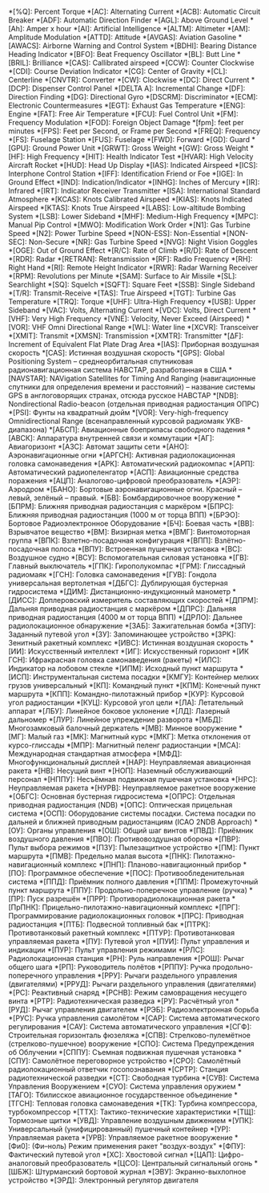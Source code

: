 *[%Q]:       Percent Torque
*[AC]:       Alternating Current
*[ACB]:      Automatic Circuit Breaker
*[ADF]:      Automatic Direction Finder
*[AGL]:      Above Ground Level
*[Ah]:       Amper x hour
*[AI]:       Artificial Intelligence
*[ALTM]:     Altimeter
*[AM]:       Amplitude Modulation
*[ATTD]:     Attitude
*[AVGAS]:    Aviation Gasoline
*[AWACS]:    Airborne Warning and Control System
*[BDHI]:     Bearing Distance Heading Indicator
*[BFO]:      Beat Frequency Oscillator
*[BL]:       Butt Line
*[BRIL]:     Brilliance
*[CAS]:      Callibrated airspeed
*[CCW]:      Counter Clockwise
*[CDI]:      Course Deviation Indicator
*[CG]:       Center of Gravity
*[CL]:       Centerline
*[CNVTR]:    Converter
*[CW]:       Clockwise
*[DC]:       Direct Current
*[DCP]:      Dispenser Control Panel
*[DELTA A]:  Incremental Change
*[DF]:       Direction Finding
*[DG]:       Directional Gyro
*[DSCRM]:    Discriminator
*[ECM]:      Electronic Countermeasures
*[EGT]:      Exhaust Gas Temperature
*[ENG]:      Engine
*[FAT]:      Free Air Temperature
*[FCU]:      Fuel Control Unit
*[FM]:       Frequency Modulation
*[FOD]:      Foreign Object Damage
*[fpm]:      feet per minutes
*[FPS]:      Feet per Second, or Frame per Second
*[FREQ]:     Frequency
*[FS]:       Fuselage Station
*[FUS]:      Fuselage
*[FWD]:      Forward
*[GD]:       Guard
*[GPU]:      Ground Power Unit
*[GRWT]:     Gross Weight
*[GW]:       Gross Weight
*[HF]:       High Frequency
*[HIT]:      Health Indicator Test
*[HVAR]:     High Velocity Aircraft Rocket
*[HUD]:      Head Up Display
*[IAS]:      Indicated Airspeed
*[ICS]:      Interphone Control Station
*[IFF]:      Identification Friend or Foe
*[IGE]:      In Ground Effect
*[IND]:      Indication/Indicator
*[INHG]:     Inches of Mercury
*[IR]:       Infrared
*[IRT]:      Indicator Receiver Transmitter
*[ISA]:      International Standard Atmosphere
*[KCAS]:     Knots Calibrated Airspeed
*[KIAS]:     Knots Indicated Airspeed
*[KTAS]:     Knots True Airspeed
*[LABS]:     Low-altitude Bombing System
*[LSB]:      Lower Sideband
*[MHF]:      Medium-High Frequency
*[MPC]:      Manual Pip Control
*[MWO]:      Modification Work Order
*[N1]:       Gas Turbine Speed
*[N2]:       Power Turbine Speed
*[NON-ESS]:  Non-Essential
*[NON-SEC]:  Non-Secure
*[NR]:       Gas Turbine Speed
*[NVG]:      Night Vision Goggles
*[OGE]:      Out of Ground Effect
*[R/C]:      Rate of Climb
*[R/D]:      Rate of Descent
*[RDR]:      Radar
*[RETRAN]:   Retransmission
*[RF]:       Radio Frequency
*[RH]:       Right Hand
*[RI]:       Remote Height Indicator
*[RWR]:      Radar Warning Receiver
*[RPM]:      Revolutions per Minute
*[SAM]:      Surface to Air Missile
*[SL]:       Searchlight
*[SQ]:       Squelch
*[SQFT]:     Square Feet
*[SSB]:      Single Sideband
*[T/R]:      Transmit-Receive
*[TAS]:      True Airspeed
*[TGT]:      Turbine Gas Temperature
*[TRQ]:      Torque
*[UHF]:      Ultra-High Frequency
*[USB]:      Upper Sideband
*[VAC]:      Volts, Alternating Current
*[VDC]:      Volts, Direct Current
*[VHF]:      Very High Frequency
*[VNE]:      Velocity, Never Exceed (Airspeed)
*[VOR]:      VHF Omni Directional Range
*[WL]:       Water line
*[XCVR]:     Transceiver
*[XMIT]:     Transmit
*[XMSN]:     Transmission
*[XMTR]:     Transmitter
*[ΔF]:       Increment of Equivalent Flat Plate Drag Area
*[IAS]:      Приборная воздушная скорость
*[CAS]:      Истинная воздушная скорость
*[GPS]:      Global Positioning System – среднеорбитальная спутниковая радионавигационная система НАВСТАР, разработанная в США
*[NAVSTAR]:  NAVigation Satellites for Timing And Ranging (навигационные спутники для определения времени и расстояний) – название системы GPS в англоговорящих странах, отсюда русское НАВСТАР
*[NDB]:      Nondirectional Radio-beacon (отдельная приводная радиостанция ОПРС)
*[PSI]:      Фунты на квадратный дюйм
*[VOR]:      Very-high-frequency Omnidirectional Range (всенаправленный курсовой радиомаяк УKB-диапазона)
*[АБСП]:     Авиационные боеприпасы свободного падения
*[АВСК]:     Аппаратура внутренней связи и коммутации
*[АГ]:       Авиагоризонт
*[АЗС]:      Автомат защиты сети
*[АНО]:      Аэронавигационные огни
*[АРГСН]:    Активная радиолокационная головка самонаведения
*[АРК]:      Автоматический радиокомпас
*[АРП]:      Автоматический радиопеленгатор
*[АСП]:      Авиационные средства поражения
*[АЦП]:      Аналогово-цифровой преобразователь
*[АЭР]:      Аэродром
*[БАНО]:     Бортовые аэронавигационные огни. Красный – левый, зелёный – правый.
*[БВ]:       Бомбардировочное вооружение
*[БПРМ]:     Ближняя приводная радиостанция с маркёром
*[БПРС]:     Ближняя приводная радиостанция (1000 м от торца ВПП)
*[БРЭО]:     Бортовое Радиоэлектронное Оборудование
*[БЧ]:       Боевая часть
*[ВВ]:       Взрывчатое вещество
*[ВМ]:       Визирная метка
*[ВМГ]:      Винтомоторная группа
*[ВПК]:      Взлетно-посадочная конфигурация
*[ВПП]:      Взлётно-посадочная полоса
*[ВПУ]:      Встроенная пушечная установка
*[ВС]:       Воздушное судно
*[ВСУ]:      Вспомогательная силовая установка
*[ГВ]:       Главный выключатель
*[ГПК]:      Гирополукомпас
*[ГРМ]:      Глиссадный радиомаяк
*[ГСН]:      Головка самонаведения
*[ГУВ]:      Гондола универсальная вертолетная
*[ДБГС]:     Дублирующая бустерная гидросистема
*[ДИМ]:      Дистанционно-индукционный манометр
*[ДИСС]:     Доплеровский измеритель составляющих скоростей
*[ДПРМ]:     Дальняя приводная радиостанция с маркёром
*[ДПРС]:     Дальняя приводная радиостанция (4000 м от торца ВПП)
*[ДРЛО]:     Дальнее радиолокационное обнаружение
*[ЗАБ]:      Зажигательная бомба
*[ЗПУ]:      Заданный путевой угол
*[ЗУ]:       Запоминающее устройство
*[ЗРК]:      Зенитный ракетный комплекс
*[ИВС]:      Истинная воздушная скорость
*[ИИ]:       Искусственный интеллект
*[ИГ]:       Искусственный горизонт
*[ИК ГСН]:   Ифракрасная головка самонаведения (ракеты)
*[ИЛС]:      Индикатор на лобовом стекле
*[ИПМ]:      Исходный пункт маршрута
*[ИСП]:      Инструментальная система посадки
*[КМГУ]:     Контейнер мелких грузов универсальный
*[КП]:       Командный пункт
*[КПМ]:      Конечный пункт маршрута
*[КПП]:      Командно-пилотажный прибор
*[КУР]:      Курсовой угол радиостанции
*[КУЦ]:      Курсовой угол цели
*[ЛА]:       Летательный аппарат
*[ЛБУ]:      Линейное боковое уклонение
*[ЛД]:       Лазерный дальномер
*[ЛУР]:      Линейное упреждение разворота
*[МБД]:      Многозамковый балочный держатель
*[МВ]:       Минное вооружение
*[МГ]:       Малый газ
*[МК]:       Магнитный курс
*[МКГ]:      Метка отклонения от курсо-глиссады
*[МПР]:      Магнитный пеленг радиостанции
*[МСА]:      Международная стандартная атмосфера
*[МФД]:      Многофункциональный дисплей
*[НАР]:      Неуправляемая авиационная ракета
*[НВ]:       Несущий винт
*[НОП]:      Наземный обслуживающий персонал
*[НППУ]:     Несъёмная подвижная пушечная установка
*[НРС]:      Неуправляемая ракета
*[НУРВ]:     Неуправляемое ракетное вооружение
*[ОБГС]:     Основная бустерная гидросистема
*[ОПРС]:     Отдельная приводная радиостанция (NDB)
*[ОПС]:      Оптическая прицельная система
*[ОСП]:      Оборудование системы посадки. Система посадки по дальней и ближней приводным радиостанциям (ICAO 2NDB Approach)
*[ОУ]:       Органы управления
*[ОШ]:       Общий шаг винтов
*[ПВД]:      Приёмник воздушного давления
*[ПВО]:      Противовоздушная оборона
*[ПВР]:      Пульт выбора режимов
*[ПЗУ]:      Пылезащитное устройство
*[ПМ]:       Пункт маршрута
*[ПМВ]:      Предельно малая высота
*[ПНК]:      Пилотажно-навигационный комплекс
*[ПНП]:      Планово-навигационный прибор
*[ПО]:       Программное обеспечение
*[ПОС]:      Противообледенительная система
*[ППД]:      Приёмник полного давления
*[ППМ]:      Промежуточный пункт маршрута
*[ППУ]:      Продольно-поперечное управление (ручка)
*[ПР]:       Пуск разрешён
*[ПРР]:      Противорадиолокационная ракета
*[ПрПНК]:    Прицельно-пилотажно-навигационный комплекс
*[ПРГ]:      Программирование радиолокационных головок
*[ПРС]:      Приводная радиостанция
*[ПТБ]:      Подвесной топливный бак
*[ПТРК]:     Противотанковый ракетный комплекс
*[ПТУР]:     Противотанковая управляемая ракета
*[ПУ]:       Путевой угол
*[ПУИ]:      Пульт управления и индикации
*[ПУР]:      Пульт управления режимами
*[РЛС]:      Радиолокационная станция
*[РН]:       Руль направления
*[РОШ]:      Рычаг общего шага
*[РП]:       Руководитель полётов
*[РППУ]:     Ручка продольно-поперечного управления
*[РРУ]:      Рычаги раздельного управления (двигателями)
*[РРУД]:     Рычаги раздельного управления (двигателями)
*[РС]:       Реактивный снаряд
*[РСНВ]:     Режим самовращения несущего винта
*[РТР]:      Радиотехническая разведка
*[РУ]:       Расчётный угол
*[РУД]:      Рычаг управления двигателем
*[РЭБ]:      Радиоэлектронная борьба
*[РУС]:      Ручка управления самолётом
*[САР]:      Система автоматического регулирования
*[САУ]:      Система автоматического управления
*[СГФ]:      Строительная горизонталь фюзеляжа
*[СПВ]:      Стрелково-пулемётное (стрелково-пушечное) вооружение
*[СПО]:      Система Предупреждения об Облучении
*[СППУ]:     Съемная подвижная пушечная установка
*[СПУ]:      Самолётное переговорное устройство
*[СРО]:      Самолётный радиолокационный ответчик госопознавания
*[СРТР]:     Станция радиотехнической разведки
*[СТ]:       Свободная турбина
*[СУВ]:      Система Управления Вооружением
*[СУО]:      Система управления оружием
*[ТАГО]:     Тбилисское авиационное государственное объединение
*[ТГСН]:     Тепловая головка самонаведения
*[ТК]:       Турбина компрессора, турбокомпрессор
*[ТТХ]:      Тактико-технические характеристики
*[ТЩ]:       Тормозные щитки
*[УВД]:      Управление воздушным движением
*[УПК]:      Универсальный (унифицированный) пушечный контейнер
*[УР]:       Управляемая ракета
*[УРВ]:      Управляемое ракетное вооружение
*[Фи0]:      (Фи–ноль) Режим применения ракет "воздух-воздух"
*[ФПУ]:      Фактический путевой угол
*[ХС]:       Хвостовой сигнал
*[ЦАП]:      Цифро-аналоговый преобразователь
*[ЦСО]:      Центральный сигнальный огонь
*[ШБЖ]:      Штурманский бортовой журнал
*[ЭВУ]:      Экранно-выхлопное устройство
*[ЭРД]:      Электронный регулятор двигателя

